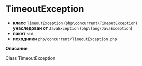 # TimeoutException

- **класс** `TimeoutException` (`php\concurrent\TimeoutException`) **унаследован от** `JavaException` (`php\lang\JavaException`)
- **пакет** `std`
- **исходники** `php/concurrent/TimeoutException.php`

**Описание**

Class TimeoutException